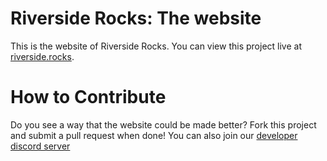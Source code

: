 # Riverside Rocks: The website

This is the website of Riverside Rocks.
You can view this project live at [riverside.rocks](https://riverside.rocks).

# How to Contribute

Do you see a way that the website could be made better? Fork this project and submit a pull request when done!
You can also join our [developer discord server](https://discord.gg/UzxhYK9)
